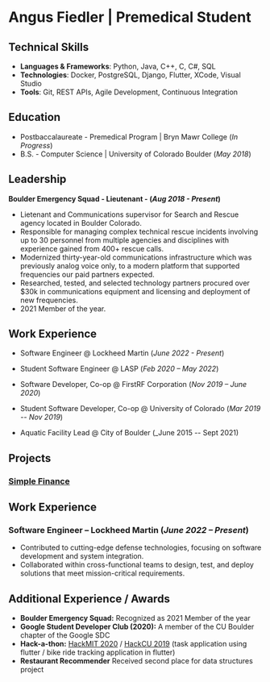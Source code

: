 # Angus Fiedler | Premedical Student

## Technical Skills  
- **Languages & Frameworks**: Python, Java, C++, C, C#, SQL  
- **Technologies**: Docker, PostgreSQL, Django, Flutter, XCode, Visual Studio  
- **Tools**: Git, REST APIs, Agile Development, Continuous Integration  


## Education
- Postbaccalaureate - Premedical Program | Bryn Mawr College (_In Progress_)		        		
- B.S. - Computer Science | University of Colorado Boulder (_May 2018_)

## Leadership
**Boulder Emergency Squad - Lieutenant - (_Aug 2018 - Present_)**
- Lietenant and Communications supervisor for Search and Rescue agency located in Boulder Colorado.
- Responsible for managing complex technical rescue incidents involving up to 30 personnel from multiple agencies and disciplines with experience gained from 400+ rescue calls.
- Modernized thirty-year-old communications infrastructure which was previously analog voice only, to a modern platform that supported frequencies our paid partners expected.
- Researched, tested, and selected technology partners procured over $30k in communications equipment and
licensing and deployment of new frequencies.
- 2021 Member of the year.

## Work Experience
- Software Engineer @ Lockheed Martin (_June 2022 - Present_)

- Student Software Engineer @ LASP (_Feb 2020 – May 2022_)

- Software Developer, Co-op  @ FirstRF Corporation (_Nov 2019 – June 2020_)

- Student Software Developer, Co-op  @ University of Colorado (_Mar 2019 -- Nov 2019_)

- Aquatic Facility Lead  @ City of Boulder (_June 2015 -- Sept 2021)


## Projects
### [Simple Finance](https://github.com/AngusFiedler/simple-finance-web)

## Work Experience  
### **Software Engineer** – Lockheed Martin (_June 2022 – Present_)  
- Contributed to cutting-edge defense technologies, focusing on software development and system integration.  
- Collaborated within cross-functional teams to design, test, and deploy solutions that meet mission-critical requirements.

## Additional Experience / Awards	
- **Boulder Emergency Squad:** Recognized as 2021 Member of the year	        		
- **Google Student Developer Club (2020):** A member of the CU Boulder chapter of the Google SDC
- **Hack-a-thon:** [HackMIT 2020](https://github.com/AngusFiedler/Hack_MIT_2020) / [HackCU 2019](https://github.com/AngusFiedler/HackCU2019) (task application using flutter / bike ride tracking application in flutter)
- **Restaurant Recommender** Received second place for data structures project
